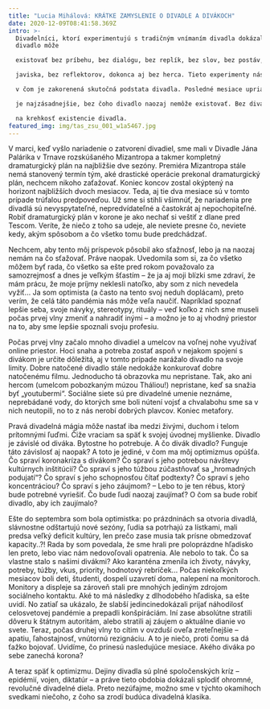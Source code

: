 ```yaml
---
title: "Lucia Mihálová: KRÁTKE ZAMYSLENIE O DIVADLE A DIVÁKOCH"
date: 2020-12-09T08:41:58.369Z
intro: >-
  Divadelníci, ktorí experimentujú s tradičným vnímaním divadla dokázali, že
  divadlo môže

  existovať bez príbehu, bez dialógu, bez replík, bez slov, bez postáv, bez scénografie a kostýmov, bez

  javiska, bez reflektorov, dokonca aj bez herca. Tieto experimenty nás nútia zamýšľať sa nad tým,

  v čom je zakorenená skutočná podstata divadla. Posledné mesiace upriamili našu pozornosť na to, čo

  je najzásadnejšie, bez čoho divadlo naozaj nemôže existovať. Bez diváka. Až v tomto bode narážame

  na krehkosť existencie divadla.
featured_img: img/tas_zsu_001_w1a5467.jpg
---
```

V marci, keď vyšlo nariadenie o zatvorení divadiel, sme mali v Divadle Jána Palárika v Trnave
rozskúšaného Mizantropa a takmer kompletný dramaturgický plán na najbližšie dve sezóny. Premiéra
Mizantropa stále nemá stanovený termín tým, aké drastické operácie prekonal dramaturgický plán,
nechcem nikoho zaťažovať. Koniec koncov zostal okýptený na horizont najbližších dvoch mesiacov.
Teda, aj tie dva mesiace sú v tomto prípade trúfalou predpoveďou. Už sme si stihli všimnúť, že
nariadenia pre divadlá sú nevyspytateľné, nepredvídateľné a častokrát aj nepochopiteľné. Robiť
dramaturgický plán v korone je ako nechať si veštiť z dlane pred Tescom. Veríte, že niečo z toho sa
udeje, ale neviete presne čo, neviete kedy, akým spôsobom a čo všetko tomu bude predchádzať.


Nechcem, aby tento môj príspevok pôsobil ako sťažnosť, lebo ja na naozaj nemám na čo
sťažovať. Práve naopak. Uvedomila som si, za čo všetko môžem byť rada, čo všetko sa ešte pred
rokom považovalo za samozrejmosť a dnes je veľkým šťastím – že ja aj moji blízki sme zdraví, že mám
prácu, že moje príjmy neklesli natoľko, aby som z nich nevedela vyžiť... Ja som optimista (a často na
tento svoj neduh doplácam), preto verím, že celá táto pandémia nás môže veľa naučiť. Napríklad
spoznať lepšie seba, svoje návyky, stereotypy, rituály – veď koľko z nich sme museli počas prvej vlny
zmeniť a nahradiť inými – a možno je to aj vhodný priestor na to, aby sme lepšie spoznali svoju
profesiu.


Počas prvej vlny začalo mnoho divadiel a umelcov na voľnej nohe využívať online priestor.
Hoci snaha a potreba zostať aspoň v nejakom spojení s divákom je určite dôležitá, aj v tomto prípade
narážalo divadlo na svoje limity. Dobre natočené divadlo stále nedokáže konkurovať dobre
natočenému filmu. Jednoducho tá obrazovka mu nepristane. Tak, ako ani hercom (umelcom
pobozkaným múzou Tháliou!) nepristane, keď sa snažia byť „youtubermi“. Sociálne siete sú pre
divadelné umenie neznáme, neprebádané vody, do ktorých sme boli nútení vojsť a chvalabohu sme
sa v nich neutopili, no to z nás nerobí dobrých plavcov. Koniec metafory.


Pravá divadelná mágia môže nastať iba medzi živými, duchom i telom prítomnými ľuďmi. Čiže
vraciam sa späť k svojej úvodnej myšlienke. Divadlo je závislé od diváka. Bytostne ho potrebuje. A čo
divák divadlo? Funguje táto závislosť aj naopak? A toto je jediné, v čom ma môj optimizmus opúšťa.
Čo spraví koronakríza s divákom? Čo spraví s jeho potrebou návštevy kultúrnych inštitúcií? Čo spraví
s jeho túžbou zúčastňovať sa „hromadných podujatí“? Čo spraví s jeho schopnosťou čítať podtexty?
Čo spraví s jeho koncentráciou? Čo spraví s jeho záujmom? – Lebo to je ten rébus, ktorý bude
potrebné vyriešiť. Čo bude ľudí naozaj zaujímať? O čom sa bude robiť divadlo, aby ich zaujímalo?


Ešte do septembra som bola optimistka: po prázdninách sa otvoria divadlá, slávnostne
odštartujú nové sezóny, ľudia sa potrhajú za lístkami, mali predsa veľký deficit kultúry, len prečo zase
musia tak prísne obmedzovať kapacity..?! Rada by som povedala, že sme hrali pre poloprázdne
hľadisko len preto, lebo viac nám nedovoľovali opatrenia. Ale nebolo to tak. Čo sa vlastne stalo
s našimi divákmi? Ako karanténa zmenila ich životy, návyky, potreby, túžby, vkus, priority, hodnotový
rebríček... Počas niekoľkých mesiacov boli deti, študenti, dospelí uzavretí doma, nalepení na
monitoroch. Monitory a displeje sa zároveň stali pre mnohých jediným zdrojom sociálneho kontaktu.
Aké to má následky z dlhodobého hľadiska, sa ešte uvidí. No zatiaľ sa ukázalo, že slabší jedincinedokázali prijať náhodilosť celosvetovej pandémie a prepadli konšpiráciám. Iní zase absolútne
stratili dôveru k štátnym autoritám, alebo stratili aj záujem o aktuálne dianie vo svete. Teraz, počas
druhej vlny to cítim v ovzduší oveľa zreteľnejšie – apatiu, ľahostajnosť, vnútornú rezignáciu. A to je
niečo, proti čomu sa dá ťažko bojovať. Uvidíme, čo prinesú nasledujúce mesiace. Akého diváka po
sebe zanechá korona?


A teraz späť k optimizmu. Dejiny divadla sú plné spoločenských kríz – epidémií, vojen,
diktatúr – a práve tieto obdobia dokázali splodiť ohromné, revolučné divadelné diela. Preto
nezúfajme, možno sme v týchto okamihoch svedkami niečoho, z čoho sa zrodí budúca divadelná
klasika.